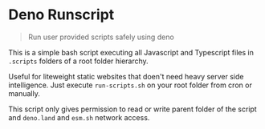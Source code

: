 # Deno Runscript

> Run user provided scripts safely using deno

This is a simple bash script executing all Javascript and Typescript files in `.scripts` folders of a root folder hierarchy.

Useful for liteweight static websites that doen't need heavy server side intelligence.
Just execute `run-scripts.sh` on your root folder from cron or manually.

This script only gives permission to read or write parent folder of the script and `deno.land` and `esm.sh` network access.